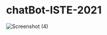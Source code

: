 # chatBot-ISTE-2021
![Screenshot (4)](https://user-images.githubusercontent.com/62179996/113318831-7b385480-932e-11eb-87cf-629b4ea0ca6d.png)
